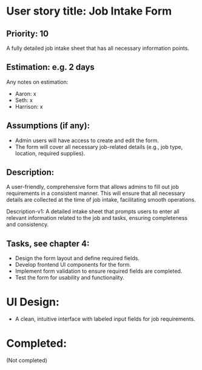 # User story title: Job Intake Form

## Priority: 10
A fully detailed job intake sheet that has all necessary information points.

## Estimation: e.g. 2 days
Any notes on estimation:
* Aaron: x
* Seth: x
* Harrison: x

## Assumptions (if any):
- Admin users will have access to create and edit the form.
- The form will cover all necessary job-related details (e.g., job type, location, required supplies).

## Description:
A user-friendly, comprehensive form that allows admins to fill out job requirements in a consistent manner. This will ensure that all necessary details are collected at the time of job intake, facilitating smooth operations.

Description-v1:
A detailed intake sheet that prompts users to enter all relevant information related to the job and tasks, ensuring completeness and consistency.

## Tasks, see chapter 4:
- Design the form layout and define required fields.
- Develop frontend UI components for the form.
- Implement form validation to ensure required fields are completed.
- Test the form for usability and functionality.

# UI Design:
- A clean, intuitive interface with labeled input fields for job requirements.

# Completed:
(Not completed)
